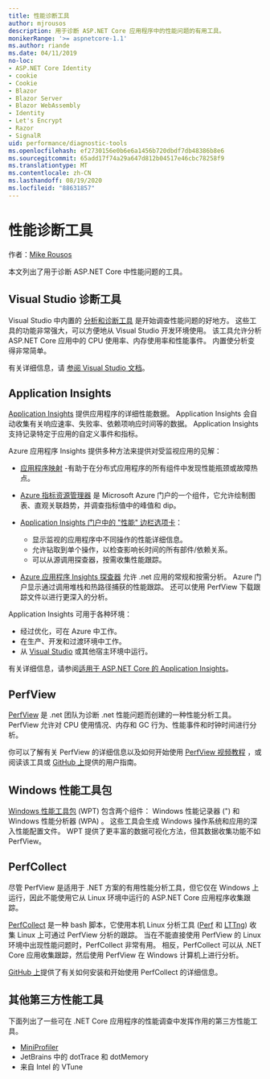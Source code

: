 ```yaml
---
title: 性能诊断工具
author: mjrousos
description: 用于诊断 ASP.NET Core 应用程序中的性能问题的有用工具。
monikerRange: '>= aspnetcore-1.1'
ms.author: riande
ms.date: 04/11/2019
no-loc:
- ASP.NET Core Identity
- cookie
- Cookie
- Blazor
- Blazor Server
- Blazor WebAssembly
- Identity
- Let's Encrypt
- Razor
- SignalR
uid: performance/diagnostic-tools
ms.openlocfilehash: ef2730156e0b6e6a1456b720dbdf7db48386b8e6
ms.sourcegitcommit: 65add17f74a29a647d812b04517e46cbc78258f9
ms.translationtype: MT
ms.contentlocale: zh-CN
ms.lasthandoff: 08/19/2020
ms.locfileid: "88631857"
---
```

# <a name="performance-diagnostic-tools"></a>性能诊断工具

作者：[Mike Rousos](https://github.com/mjrousos)

本文列出了用于诊断 ASP.NET Core 中性能问题的工具。

## <a name="visual-studio-diagnostic-tools"></a>Visual Studio 诊断工具

Visual Studio 中内置的 [分析和诊断工具](/visualstudio/profiling) 是开始调查性能问题的好地方。 这些工具的功能非常强大，可以方便地从 Visual Studio 开发环境使用。 该工具允许分析 ASP.NET Core 应用中的 CPU 使用率、内存使用率和性能事件。 内置使分析变得非常简单。

有关详细信息，请 [参阅 Visual Studio 文档](/visualstudio/profiling/profiling-overview)。

## <a name="application-insights"></a>Application Insights

[Application Insights](/azure/application-insights/app-insights-overview) 提供应用程序的详细性能数据。 Application Insights 会自动收集有关响应速率、失败率、依赖项响应时间等的数据。 Application Insights 支持记录特定于应用的自定义事件和指标。

Azure 应用程序 Insights 提供多种方法来提供对受监视应用的见解：

- [应用程序映射](/azure/application-insights/app-insights-app-map) -有助于在分布式应用程序的所有组件中发现性能瓶颈或故障热点。
- [Azure 指标资源管理器](/azure/azure-monitor/platform/metrics-getting-started) 是 Microsoft Azure 门户的一个组件，它允许绘制图表、直观关联趋势，并调查指标值中的峰值和 dip。
- [Application Insights 门户中的 "性能" 边栏选项卡](/azure/application-insights/app-insights-tutorial-performance)：

  - 显示监视的应用程序中不同操作的性能详细信息。
  - 允许钻取到单个操作，以检查影响长时间的所有部件/依赖关系。
  - 可以从源调用探查器，按需收集性能跟踪。

- [Azure 应用程序 Insights 探查器](/azure/azure-monitor/app/profiler) 允许 .net 应用的常规和按需分析。  Azure 门户显示通过调用堆栈和热路径捕获的性能跟踪。 还可以使用 PerfView 下载跟踪文件以进行更深入的分析。

Application Insights 可用于各种环境：

- 经过优化，可在 Azure 中工作。
- 在生产、开发和过渡环境中工作。
- 从 [Visual Studio](/azure/application-insights/app-insights-visual-studio) 或其他宿主环境中运行。

有关详细信息，请参阅[适用于 ASP.NET Core 的 Application Insights](/azure/application-insights/app-insights-asp-net-core)。

## <a name="perfview"></a>PerfView

[PerfView](https://github.com/Microsoft/perfview) 是 .net 团队为诊断 .net 性能问题而创建的一种性能分析工具。 PerfView 允许对 CPU 使用情况、内存和 GC 行为、性能事件和时钟时间进行分析。

你可以了解有关 PerfView 的详细信息以及如何开始使用 [PerfView 视频教程](https://channel9.msdn.com/Series/PerfView-Tutorial) ，或阅读该工具或 [GitHub 上](https://github.com/Microsoft/perfview)提供的用户指南。

## <a name="windows-performance-toolkit"></a>Windows 性能工具包

[Windows 性能工具包](/windows-hardware/test/wpt/) (WPT) 包含两个组件： Windows 性能记录器 (") 和 Windows 性能分析器 (WPA) 。 这些工具会生成 Windows 操作系统和应用的深入性能配置文件。 WPT 提供了更丰富的数据可视化方法，但其数据收集功能不如 PerfView。

## <a name="perfcollect"></a>PerfCollect

尽管 PerfView 是适用于 .NET 方案的有用性能分析工具，但它仅在 Windows 上运行，因此不能使用它从 Linux 环境中运行的 ASP.NET Core 应用程序收集跟踪。

[PerfCollect](https://github.com/dotnet/coreclr/blob/master/Documentation/project-docs/linux-performance-tracing.md) 是一种 bash 脚本，它使用本机 Linux 分析工具 ([Perf](https://perf.wiki.kernel.org/index.php/Main_Page) 和 [LTTng](https://lttng.org/)) 收集 Linux 上可通过 PerfView 分析的跟踪。 当在不能直接使用 PerfView 的 Linux 环境中出现性能问题时，PerfCollect 非常有用。 相反，PerfCollect 可以从 .NET Core 应用收集跟踪，然后使用 PerfView 在 Windows 计算机上进行分析。

[GitHub 上](https://github.com/dotnet/coreclr/blob/master/Documentation/project-docs/linux-performance-tracing.md)提供了有关如何安装和开始使用 PerfCollect 的详细信息。

## <a name="other-third-party-performance-tools"></a>其他第三方性能工具

下面列出了一些可在 .NET Core 应用程序的性能调查中发挥作用的第三方性能工具。

- [MiniProfiler](https://miniprofiler.com/)
- JetBrains 中的 dotTrace 和 dotMemory
- 来自 Intel 的 VTune

